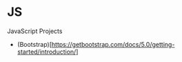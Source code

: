 # JS
JavaScript Projects

- (Bootstrap)[https://getbootstrap.com/docs/5.0/getting-started/introduction/]
